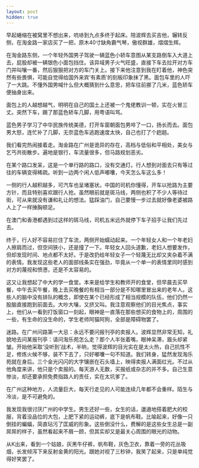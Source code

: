 ```yaml
---
layout: post
hidden: true
---
```

早起蜷缩在被窝里不想出来，吭哧到九点多终于起床。陪波辉去买吉他，辗转反侧，在淘金路一家店买了一把，原木40寸缺角霸气琴，傲视群雄，熠熠生辉。

在淘金路东侧，一个年轻外国男子驾驶一辆蓝色小轿车意图从某支路倒车入大道上去，屁股却被一辆银色小面包挡住。该异域男子火气旺盛，直接下车去拉开对方车门并叫嚷一番，然后狠狠把对方的车门关上。接下来他注意到我在盯着他，神色突然有些畏惧，可能自觉得给国外来宾‘有素质’的刻板印象抹了黑。面包车里的人吓了一大跳。不懂外国男喊什么但大概猜到什么意思，把车往前挪了几米，蓝色轿车便抽身出来。

面包上的人越想越气，明明在自己的国土上还被一个鬼佬教训一顿，实在火冒三丈。突然下车，踢了那蓝色轿车几脚，用粤语叫骂。

蓝色男子学习了中华民族传统美德，打开车窗朝面包男啐了一口，扬长而去。面包男大怒，连忙补了几脚，无奈蓝色车逃跑速度太快，自己也打了个趔趄。

我们看完热闹接着走。淘金路在广州是诡异的存在，高档与低俗和平相处，美女与乞丐共街散步。遍地是银行，车流量很多，但马路规划恶劣。

在某个路口发呆，这是一个单行路的路口，没有交通灯。行人想到对面去只有等过往的车辆变得稀疏。听到一边两个闲人低声嘟囔，今天怎么车这么多！

一侧的行人越积越多，可汽车也呈堵塞状。中国的司机你懂得，开车以抢路为主要方针，而且特别喜欢跟行人抢。虽然眼前就是斑马线，两侧也积了不少人等待过街，可从来就没有谦和礼让的想法。猛踩油门，自己要慢一步过去就好像老婆被路人上了一样捶胸顿足。

在澳门和香港都遇到过这样的斑马线，司机五米远外就停下车子招手让我们先过去。

终于，行人好不容易拦住了车流，两侧开始蠕动起来。一个年轻女人和一个年老妇人擦肩而过，但空间狭小，还是撞了一下。年轻女人回头道歉，老妇人想要发作，但却发现时间、地点都不太好。于是改扔给年轻女子一个轻蔑无比却又夹杂着不满的表情。我发现这些老人的面部线条实在强劲，毕竟从一个单一的表情里同时感到对方的蔑视和愤懑，还是不太容易的。

这又让我想起了中大的学一食堂。本来是给学生和教师开的食堂，但早晨去买早餐，中午去买午餐，晚上去买晚餐的有相当一部分是不知哪里冒出来的老年人。这些人的脑中没有排队的概念，即使在某个已经形成了相当规模的队伍，他们仍然一股脑直接跑到前面去。大吵大嚷，又挤又叫。我注意观察他们的目光焦点，事实上，他们从一看到打饭窗口一刻起，眼神是一直落在那些想买的食物上的，周围的一些，有生命的没生命的，学生老师阿猫阿狗，全部是障碍物罢了。

迷路。在广州问路第一大忌：永远不要问报刊亭的卖报人。波辉显然非常无知，礼貌地去问某报刊亭：请问淘乐苑怎么走？那个人半张着嘴，眼神呆滞，眉头却紧皱。开始他采取‘没听到’战术，半晌，觉得波辉的目光实在是太火热，自己抗性不足，修炼火候不够，装不下去了，只好嘟囔一句不知道。我们转身，猛然发现淘乐苑就在身后。三个金光闪闪的大字镶嵌在石头墙上，映得卖报人满面红光。不过从他角度来讲，他只是个卖报的。每天游人无数，买报纸或杂志的并不多。自己生意惨淡，却还要承担免费指路人的责任，实在太坑爹了。

在广州这种地方，人流量巨大，每天行走见的人可能连续几年都不会重样。陌生与冷淡，是不可避免的。

我发现我很讨厌广州的中学生。男生还好一些，女生的话，邋遢地搭着肥大的校服，背着没品位的大包，上肥下紧的运动裤，底下是帆布鞋。比喻起来，好像一只倒挂的蝙蝠，简直玷污了匡威的形象。这些倒没什么，费解的是这些女生总是一副屌屌的样子，虽然看起来不屑一顾，但其实却又是最关心周围的眼光的动物。

从K出来，看到一个姑娘，灰黑牛仔裤，帆布鞋，灰色卫衣，靠着一旁的花丛吸烟，长发倾泻下来反射金黄的阳光。跟她对视了三秒钟，我笑了起来，只是单纯觉得好笑罢了。